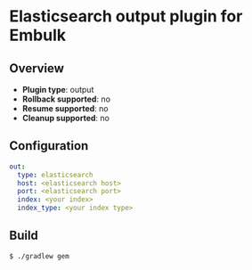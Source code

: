 # Elasticsearch output plugin for Embulk

## Overview

* **Plugin type**: output
* **Rollback supported**: no
* **Resume supported**: no
* **Cleanup supported**: no

## Configuration

```yaml
out:
  type: elasticsearch
  host: <elasticsearch host>
  port: <elasticsearch port>
  index: <your index>
  index_type: <your index type>
```

## Build

```
$ ./gradlew gem
```
